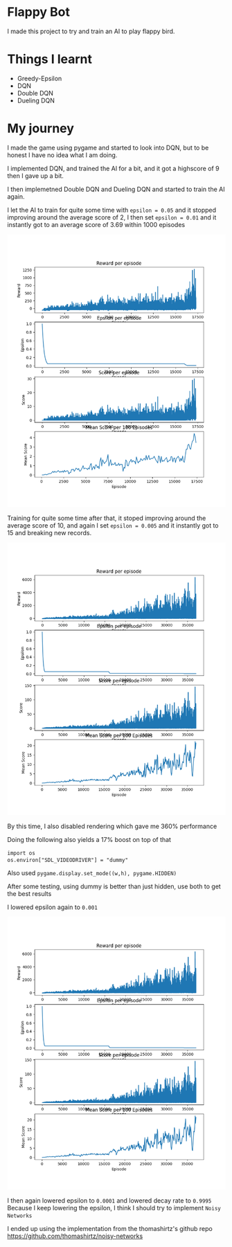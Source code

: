 # Flappy Bot
I made this project to try and train an AI to play flappy bird.

# Things I learnt
- Greedy-Epsilon
- DQN
- Double DQN
- Dueling DQN

# My journey

I made the game using pygame and started to look into DQN, but to be honest I have no idea what I am doing.

I implemented DQN, and trained the AI for a bit, and it got a highscore of 9 then I gave up a bit.

I then implemetned Double DQN and Dueling DQN and started to train the AI again.

I let the AI to train for quite some time with `epsilon = 0.05` and it stopped improving around the average score of 2,
I then set `epsilon = 0.01` and it instantly got to an average score of 3.69 within 1000 episodes

![Lowering Epsilon](docs/lowering-epsilon.png)

Training for quite some time after that, it stoped improving around the average score of 10,
and again I set `epsilon = 0.005` and it instantly got to 15 and breaking new records.

![Lowering Epsilon](docs/lowering-epsilon2.png)

By this time, I also disabled rendering which gave me 360% performance

Doing the following also yields a 17% boost on top of that
```
import os
os.environ["SDL_VIDEODRIVER"] = "dummy"
```

Also used `pygame.display.set_mode((w,h), pygame.HIDDEN)`

After some testing, using dummy is better than just hidden, use both to get the best results

I lowered epsilon again to `0.001`

![Lowering Epsilon](docs/lowering-epsilon2.png)

I then again lowered epsilon to `0.0001` and lowered decay rate to `0.9995`
Because I keep lowering the epsilon, I think I should try to implement `Noisy Networks`

I ended up using the implementation from the thomashirtz's github repo https://github.com/thomashirtz/noisy-networks
